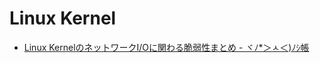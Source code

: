 # Linux Kernel
- [Linux KernelのネットワークI/Oに関わる脆弱性まとめ - ヾﾉ*＞ㅅ＜)ﾉｼ帳](http://katc.hateblo.jp/entry/2016/01/12/040325)